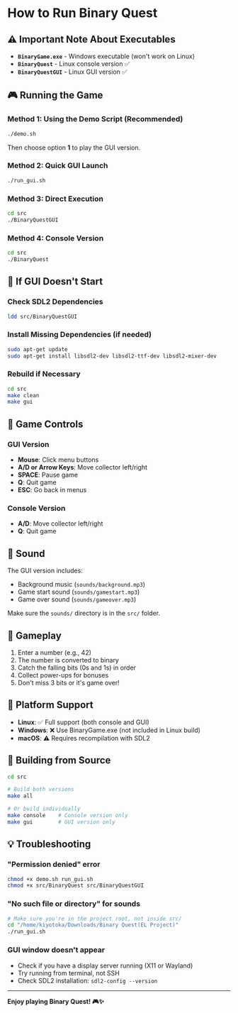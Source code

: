 # How to Run Binary Quest

## ⚠️ Important Note About Executables

- **`BinaryGame.exe`** - Windows executable (won't work on Linux)
- **`BinaryQuest`** - Linux console version ✅
- **`BinaryQuestGUI`** - Linux GUI version ✅

## 🎮 Running the Game

### **Method 1: Using the Demo Script (Recommended)**
```bash
./demo.sh
```
Then choose option **1** to play the GUI version.

### **Method 2: Quick GUI Launch**
```bash
./run_gui.sh
```

### **Method 3: Direct Execution**
```bash
cd src
./BinaryQuestGUI
```

### **Method 4: Console Version**
```bash
cd src
./BinaryQuest
```

## 🔧 If GUI Doesn't Start

### Check SDL2 Dependencies
```bash
ldd src/BinaryQuestGUI
```

### Install Missing Dependencies (if needed)
```bash
sudo apt-get update
sudo apt-get install libsdl2-dev libsdl2-ttf-dev libsdl2-mixer-dev
```

### Rebuild if Necessary
```bash
cd src
make clean
make gui
```

## 🎯 Game Controls

### GUI Version
- **Mouse**: Click menu buttons
- **A/D or Arrow Keys**: Move collector left/right
- **SPACE**: Pause game
- **Q**: Quit game
- **ESC**: Go back in menus

### Console Version
- **A/D**: Move collector left/right
- **Q**: Quit game

## 🎵 Sound

The GUI version includes:
- Background music (`sounds/background.mp3`)
- Game start sound (`sounds/gamestart.mp3`)
- Game over sound (`sounds/gameover.mp3`)

Make sure the `sounds/` directory is in the `src/` folder.

## 📝 Gameplay

1. Enter a number (e.g., 42)
2. The number is converted to binary
3. Catch the falling bits (0s and 1s) in order
4. Collect power-ups for bonuses
5. Don't miss 3 bits or it's game over!

## 🐧 Platform Support

- **Linux**: ✅ Full support (both console and GUI)
- **Windows**: ❌ Use BinaryGame.exe (not included in Linux build)
- **macOS**: ⚠️ Requires recompilation with SDL2

## 🔨 Building from Source

```bash
cd src

# Build both versions
make all

# Or build individually
make console    # Console version only
make gui        # GUI version only
```

## 💡 Troubleshooting

### "Permission denied" error
```bash
chmod +x demo.sh run_gui.sh
chmod +x src/BinaryQuest src/BinaryQuestGUI
```

### "No such file or directory" for sounds
```bash
# Make sure you're in the project root, not inside src/
cd "/home/kiyotoka/Downloads/Binary Quest(EL Project)"
./run_gui.sh
```

### GUI window doesn't appear
- Check if you have a display server running (X11 or Wayland)
- Try running from terminal, not SSH
- Check SDL2 installation: `sdl2-config --version`

---

**Enjoy playing Binary Quest! 🎮✨**
